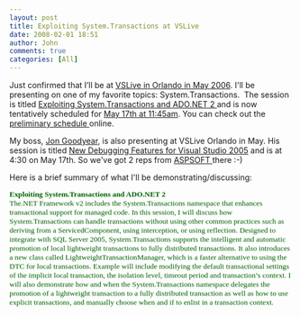 ```yaml
---
layout: post
title: Exploiting System.Transactions at VSLive
date: 2008-02-01 18:51
author: John
comments: true
categories: [All]
---
```

<P>Just confirmed that I’ll be at <A href="http://www.ftponline.com/conferences/vslive/2006/orlando/">VSLive in Orlando in May 2006</A>. I'll be presenting on&nbsp;one of my favorite topics: System.Transactions.&nbsp; The session is titled <A href="http://www.ftponline.com/conferences/vslive/2006/orlando/agenda.aspx">Exploiting System.Transactions and ADO.NET 2 </A>and is now tentatively scheduled for <A href="http://www.ftponline.com/conferences/vslive/2006/orlando/agenda.aspx">May 17th at 11:45am</A>. You can check out the <A href="http://www.ftponline.com/conferences/vslive/2006/orlando/agenda.aspx">preliminary schedule </A>online.</P> <P>My boss, <A href="http://www.aspsoft.com/team/jonathan_goodyear.html">Jon Goodyear</A>, is also presenting at VSLive Orlando in May. His session is titled <A href="http://www.ftponline.com/conferences/vslive/2006/orlando/agenda.aspx">New Debugging Features for Visual Studio 2005</A> and is at 4:30 on May 17th. So we've got 2 reps from <A href="www.aspsoft.com">ASPSOFT </A>there :-)</P> <P>Here is a brief summary of what I'll be demonstrating/discussing:</P> <P class=MsoNormal><B><FONT face=Tahoma color=#006400 size=2><SPAN style="FONT-WEIGHT: bold; FONT-SIZE: 10pt; COLOR: blue; FONT-FAMILY: Tahoma"><FONT color=#006400>Exploiting System.Transactions and ADO.NET 2</FONT><BR></SPAN></FONT></B><FONT face=Tahoma color=blue size=2><SPAN style="FONT-SIZE: 10pt; COLOR: blue; FONT-FAMILY: Tahoma"><FONT color=#006400>The.NET Framework v2 includes the System.Transactions namespace that enhances transactional support for managed code. In this session, I will discuss how System.Transactions can handle transactions without using other common practices such as deriving from a ServicedComponent, using interception, or using reflection. Designed to integrate with SQL Server 2005, System.Transactions supports the intelligent and automatic promotion of local lightweight transactions to fully distributed transactions. It also introduces a new class called LightweightTransactionManager, which is a faster alternative to using the DTC for local transactions. Example will include modifying the default transactional settings of the implicit local transaction, the isolation level, timeout period and transaction’s context. I will also demonstrate how and when the System.Transactions namespace delegates the promotion of a lightweight transaction to a fully distributed transaction as well as how to use explicit transactions, and manually choose when and if to enlist in a transaction context.</FONT> </SPAN></FONT><FONT face=Tahoma size=2><SPAN style="FONT-SIZE: 10pt; FONT-FAMILY: Tahoma"><?xml:namespace prefix = o ns = "urn:schemas-microsoft-com:office:office" /><o:p></o:p></SPAN></FONT></P> <P class=MsoNormal><FONT face=Tahoma size=2><SPAN style="FONT-SIZE: 10pt; FONT-FAMILY: Tahoma">&nbsp;<o:p></o:p></SPAN></FONT></P> <P>&nbsp;</P>

